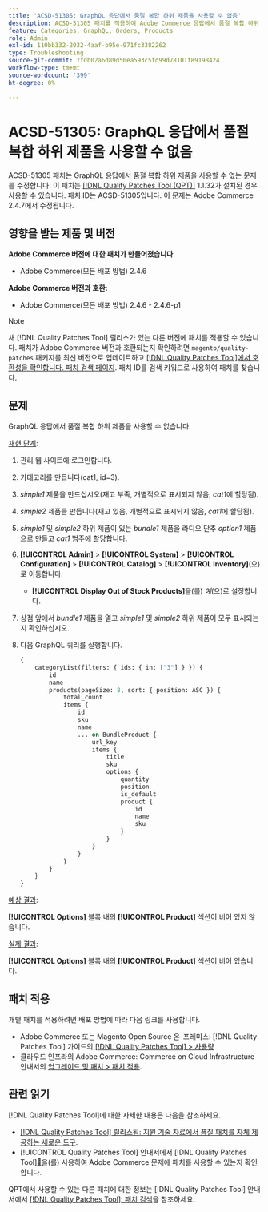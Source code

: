 ```yaml
---
title: 'ACSD-51305: GraphQL 응답에서 품절 복합 하위 제품을 사용할 수 없음'
description: ACSD-51305 패치를 적용하여 Adobe Commerce 응답에서 품절 복합 하위 제품을 사용할 수 없는 GraphQL 문제를 해결합니다.
feature: Categories, GraphQL, Orders, Products
role: Admin
exl-id: 110bb332-2032-4aaf-b95e-971fc3382262
type: Troubleshooting
source-git-commit: 7fdb02a6d89d50ea593c5fd99d78101f89198424
workflow-type: tm+mt
source-wordcount: '399'
ht-degree: 0%

---
```


# ACSD-51305: GraphQL 응답에서 품절 복합 하위 제품을 사용할 수 없음

ACSD-51305 패치는 GraphQL 응답에서 품절 복합 하위 제품을 사용할 수 없는 문제를 수정합니다. 이 패치는 [[!DNL Quality Patches Tool (QPT)]](https://experienceleague.adobe.com/ko/docs/commerce-operations/tools/quality-patches-tool/quality-patches-tool-to-self-serve-quality-patches) 1.1.32가 설치된 경우 사용할 수 있습니다. 패치 ID는 ACSD-51305입니다. 이 문제는 Adobe Commerce 2.4.7에서 수정됩니다.

## 영향을 받는 제품 및 버전

**Adobe Commerce 버전에 대한 패치가 만들어졌습니다.**

* Adobe Commerce(모든 배포 방법) 2.4.6

**Adobe Commerce 버전과 호환:**

* Adobe Commerce(모든 배포 방법) 2.4.6 - 2.4.6-p1

>[!NOTE]
>
>새 [!DNL Quality Patches Tool] 릴리스가 있는 다른 버전에 패치를 적용할 수 있습니다. 패치가 Adobe Commerce 버전과 호환되는지 확인하려면 `magento/quality-patches` 패키지를 최신 버전으로 업데이트하고 [[!DNL Quality Patches Tool]에서 호환성을 확인합니다. 패치 검색 페이지](https://experienceleague.adobe.com/tools/commerce-quality-patches/index.html?lang=ko). 패치 ID를 검색 키워드로 사용하여 패치를 찾습니다.

## 문제

GraphQL 응답에서 품절 복합 하위 제품을 사용할 수 없습니다.

<u>재현 단계</u>:

1. 관리 웹 사이트에 로그인합니다.
1. 카테고리를 만듭니다(cat1, id=3).
1. *simple1* 제품을 만드십시오(재고 부족, 개별적으로 표시되지 않음, *cat1*&#x200B;에 할당됨).
1. *simple2* 제품을 만듭니다(재고 있음, 개별적으로 표시되지 않음, *cat1*&#x200B;에 할당됨).
1. *simple1* 및 *simple2* 하위 제품이 있는 *bundle1* 제품을 라디오 단추 *option1* 제품으로 만들고 *cat1* 범주에 할당합니다.
1. **[!UICONTROL Admin]** > **[!UICONTROL System]** > **[!UICONTROL Configuration]** > **[!UICONTROL Catalog]** > **[!UICONTROL Inventory]**(으)로 이동합니다.

   * **[!UICONTROL Display Out of Stock Products]**&#x200B;을(를) *예*(으)로 설정합니다.

1. 상점 앞에서 *bundle1* 제품을 열고 *simple1* 및 *simple2* 하위 제품이 모두 표시되는지 확인하십시오.
1. 다음 GraphQL 쿼리를 실행합니다.

   ```GraphQL
   {
       categoryList(filters: { ids: { in: ["3"] } }) {
           id
           name
           products(pageSize: 8, sort: { position: ASC }) {
               total_count
               items {
                   id
                   sku
                   name
                   ... on BundleProduct {
                       url_key
                       items {
                           title
                           sku
                           options {
                               quantity
                               position
                               is_default
                               product {
                                   id
                                   name
                                   sku
                               }
                           }
                       }
                   }
               }
           }
       }
   }
   ```

<u>예상 결과</u>:

**[!UICONTROL Options]** 블록 내의 **[!UICONTROL Product]** 섹션이 비어 있지 않습니다.

<u>실제 결과</u>:

**[!UICONTROL Options]** 블록 내의 **[!UICONTROL Product]** 섹션이 비어 있습니다.

## 패치 적용

개별 패치를 적용하려면 배포 방법에 따라 다음 링크를 사용합니다.

* Adobe Commerce 또는 Magento Open Source 온-프레미스: [!DNL Quality Patches Tool] 가이드의 [[!DNL Quality Patches Tool] > 사용량](/help/tools/quality-patches-tool/usage.md)
* 클라우드 인프라의 Adobe Commerce: Commerce on Cloud Infrastructure 안내서의 [업그레이드 및 패치 > 패치 적용](https://experienceleague.adobe.com/docs/commerce-cloud-service/user-guide/develop/upgrade/apply-patches.html?lang=ko).

## 관련 읽기

[!DNL Quality Patches Tool]에 대한 자세한 내용은 다음을 참조하세요.

* [[!DNL Quality Patches Tool] 릴리스됨: 지원 기술 자료에서 품질 패치를 자체 제공하는 새로운 도구](https://experienceleague.adobe.com/ko/docs/commerce-operations/tools/quality-patches-tool/quality-patches-tool-to-self-serve-quality-patches).
* [!UICONTROL Quality Patches Tool] 안내서에서  [!DNL Quality Patches Tool][&#128279;](/help/tools/quality-patches-tool/patches-available-in-qpt/check-patch-for-magento-issue-with-magento-quality-patches.md)을(를) 사용하여 Adobe Commerce 문제에 패치를 사용할 수 있는지 확인합니다.


QPT에서 사용할 수 있는 다른 패치에 대한 정보는 [!DNL Quality Patches Tool] 안내서에서 [[!DNL Quality Patches Tool]: 패치 검색](https://experienceleague.adobe.com/tools/commerce-quality-patches/index.html?lang=ko)을 참조하세요.
